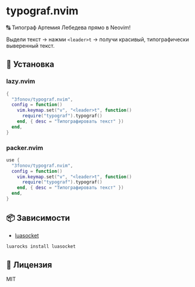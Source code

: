 # typograf.nvim

🔠 Типограф Артемия Лебедева прямо в Neovim!

Выдели текст → нажми `<leader>t` → получи красивый, типографически выверенный текст.

## 🔧 Установка

### lazy.nvim

```lua
{
  "3fonov/typograf.nvim",
  config = function()
    vim.keymap.set("v", "<leader>t", function()
      require("typograf").typograf()
    end, { desc = "Типографировать текст" })
  end,
}
```

### packer.nvim

```lua
use {
  "3fonov/typograf.nvim",
  config = function()
    vim.keymap.set("v", "<leader>t", function()
      require("typograf").typograf()
    end, { desc = "Типографировать текст" })
  end,
}
```

## 📦 Зависимости

- [luasocket](https://github.com/diegonehab/luasocket)

```bash
luarocks install luasocket
```

## 📄 Лицензия

MIT


